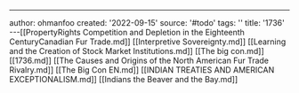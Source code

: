 ---
author: ohmanfoo
created: '2022-09-15'
source: '#todo'
tags: ''
title: '1736'
---[[PropertyRights Competition and Depletion in the Eighteenth CenturyCanadian Fur Trade.md]]
[[Interpretive Sovereignty.md]]
[[Learning and the Creation of Stock Market Institutions.md]]
[[The big con.md]]
[[1736.md]]
[[The Causes and Origins of the North American Fur Trade Rivalry.md]]
[[The Big Con EN.md]]
[[INDIAN TREATIES AND AMERICAN EXCEPTIONALISM.md]]
[[Indians the Beaver and the Bay.md]]
